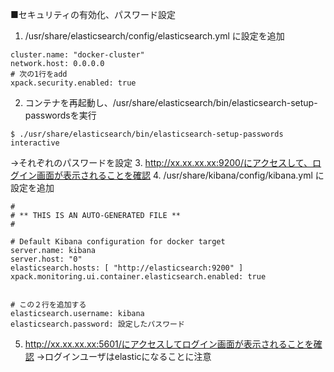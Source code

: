 ■セキュリティの有効化、パスワード設定
1. /usr/share/elasticsearch/config/elasticsearch.yml に設定を追加
```
cluster.name: "docker-cluster"
network.host: 0.0.0.0
# 次の1行をadd 
xpack.security.enabled: true
```
2. コンテナを再起動し、/usr/share/elasticsearch/bin/elasticsearch-setup-passwordsを実行
```
$ ./usr/share/elasticsearch/bin/elasticsearch-setup-passwords interactive
```
→それぞれのパスワードを設定
3. http://xx.xx.xx.xx:9200/にアクセスして、ログイン画面が表示されることを確認
4. /usr/share/kibana/config/kibana.yml に設定を追加
```
#
# ** THIS IS AN AUTO-GENERATED FILE **
#

# Default Kibana configuration for docker target
server.name: kibana
server.host: "0"
elasticsearch.hosts: [ "http://elasticsearch:9200" ]
xpack.monitoring.ui.container.elasticsearch.enabled: true


# この２行を追加する
elasticsearch.username: kibana
elasticsearch.password: 設定したパスワード
```
5. http://xx.xx.xx.xx:5601/にアクセスしてログイン画面が表示されることを確認
→ログインユーザはelasticになることに注意
